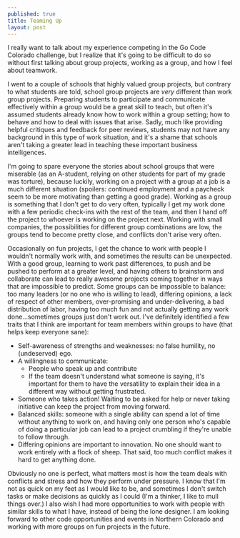 ```yaml
---
published: true
title: Teaming Up
layout: post
---
```

I really want to talk about my experience competing in the Go Code Colorado challenge, but I realize that it's going to be difficult to do so without first talking about group projects, working as a group, and how I feel about teamwork.

I went to a couple of schools that highly valued group projects, but contrary to what students are told, school group projects are <em>very</em> different than work group projects. Preparing students to participate and communicate effectively within a group would be a great skill to teach, but often it's assumed students already know how to work within a group setting; how to behave and how to deal with issues that arise. Sadly, much like providing helpful critiques and feedback for peer reviews, students may not have any background in this type of work situation, and it's a shame that schools aren't taking a greater lead in teaching these important business intelligences.

I'm going to spare everyone the stories about school groups that were miserable (as an A-student, relying on other students for part of my grade was torture), because luckily, working on a project with a group at a job is a much different situation (spoilers: continued employment and a paycheck seem to be more motivating than getting a good grade). Working as a group is something that I don't get to do very often, typically I get my work done with a few periodic check-ins with the rest of the team, and then I hand off the project to whoever is working on the project next. Working with small companies, the possibilities for different group combinations are low, the groups tend to become pretty close, and conflicts don't arise very often.

Occasionally on fun projects, I get the chance to work with people I wouldn't normally work with, and sometimes the results can be unexpected. With a good group, learning to work past differences, to push and be pushed to perform at a greater level, and having others to brainstorm and collaborate can lead to really awesome projects coming together in ways that are impossible to predict. Some groups can be impossible to balance: too many leaders (or no one who is willing to lead), differing opinions, a lack of respect of other members, over-promising and under-delivering, a bad distribution of labor, having too much fun and not actually getting any work done...sometimes groups just don't work out. I've definitely identified a few traits that I think are important for team members within groups to have (that helps keep everyone sane):

<ul>
<li>Self-awareness of strengths and weaknesses: no false humility, no (undeserved) ego.</li>
<li>A willingness to communicate:
<ul>
<li>People who speak up and contribute</li>
<li>If the team doesn't understand what someone is saying, it's important for them to have the versatility to explain their idea in a different way without getting frustrated.</li>
</ul></li>
<li>Someone who takes action! Waiting to be asked for help or never taking initiative can keep the project from moving forward.</li>
<li>Balanced skills: someone with a single ability can spend a lot of time without anything to work on, and having only one person who's capable of doing a particular job can lead to a project crumbling if they're unable to follow through.</li>
<li>Differing opinions are important to innovation. No one should want to work entirely with a flock of sheep. That said, too much conflict makes it hard to get anything done.</li>
</ul>

Obviously no one is perfect, what matters most is how the team deals with conflicts and stress and how they perform under pressure. I know that I'm not as quick on my feet as I would like to be, and sometimes I don't switch tasks or make decisions as quickly as I could (I'm a thinker, I like to mull things over.) I also wish I had more opportunities to work with people with similar skills to what I have, instead of being the lone designer. I am looking forward to other code opportunities and events in Northern Colorado and working with more groups on fun projects in the future.